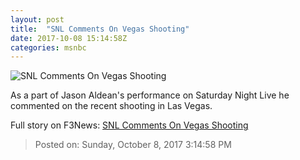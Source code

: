 ```yaml
---
layout: post
title:  "SNL Comments On Vegas Shooting"
date: 2017-10-08 15:14:58Z
categories: msnbc
---
```


![SNL Comments On Vegas Shooting](http://media1.s-nbcnews.com/j/MSNBC/Components/Video/201710/n_msnbc_brk_SNLLasVegas_171008_1920x1080.video_1067x600.jpg)

As a part of Jason Aldean's performance on Saturday Night Live he commented on the recent shooting in Las Vegas.


Full story on F3News: [SNL Comments On Vegas Shooting](http://www.f3nws.com/n/QngNtD)

> Posted on: Sunday, October 8, 2017 3:14:58 PM
